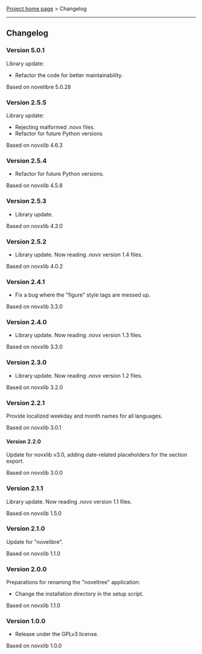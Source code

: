[Project home page](../) > Changelog

------------------------------------------------------------------------

## Changelog


### Version 5.0.1

Library update:
- Refactor the code for better maintainability.

Based on novelibre 5.0.28

### Version 2.5.5

Library update:
- Rejecting malformed .novx files.
- Refactor for future Python versions

Based on novxlib 4.6.3

### Version 2.5.4

- Refactor for future Python versions.

Based on novxlib 4.5.8

### Version 2.5.3

- Library update.

Based on novxlib 4.3.0

### Version 2.5.2

- Library update. Now reading *.novx* version 1.4 files.

Based on novxlib 4.0.2

### Version 2.4.1

- Fix a bug where the "figure" style tags are messed up. 

Based on novxlib 3.3.0

### Version 2.4.0

- Library update. Now reading *.novx* version 1.3 files.

Based on novxlib 3.3.0

### Version 2.3.0

- Library update. Now reading *.novx* version 1.2 files.

Based on novxlib 3.2.0

### Version 2.2.1

Provide localized weekday and month names for all languages.

Based on novxlib 3.0.1

#### Version 2.2.0

Update for novxlib v3.0, adding date-related placeholders for the section export.

Based on novxlib 3.0.0

### Version 2.1.1

Library update.
Now reading *.novx* version 1.1 files. 

Based on novxlib 1.5.0

### Version 2.1.0

Update for "novelibre".

Based on novxlib 1.1.0

### Version 2.0.0

Preparations for renaming the "noveltree" application:
- Change the installation directory in the setup script.

Based on novxlib 1.1.0

### Version 1.0.0

- Release under the GPLv3 license.

Based on novxlib 1.0.0
